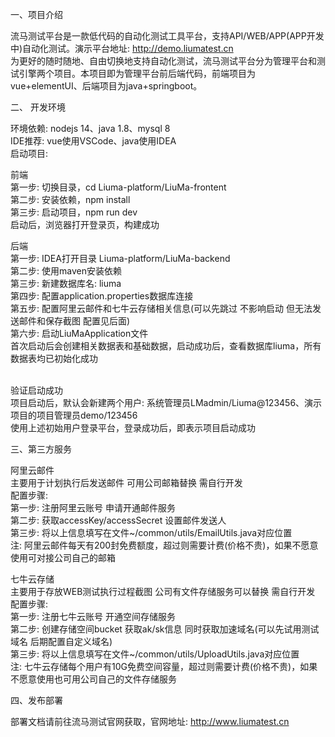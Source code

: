 一、项目介绍

流马测试平台是一款低代码的自动化测试工具平台，支持API/WEB/APP(APP开发中)自动化测试。演示平台地址: http://demo.liumatest.cn <br>
为更好的随时随地、自由切换地支持自动化测试，流马测试平台分为管理平台和测试引擎两个项目。本项目即为管理平台前后端代码，前端项目为vue+elementUI、后端项目为java+springboot。<br>

二、 开发环境

环境依赖: nodejs 14、java 1.8、mysql 8 <br>
IDE推荐: vue使用VSCode、java使用IDEA <br>
启动项目: <br>

前端<br>
第一步: 切换目录，cd Liuma-platform/LiuMa-frontent <br>
第二步: 安装依赖，npm install <br>
第三步: 启动项目，npm run dev <br>
启动后，浏览器打开登录页，构建成功 <br>

后端<br>
第一步: IDEA打开目录 Liuma-platform/LiuMa-backend <br>
第二步: 使用maven安装依赖 <br>
第三步: 新建数据库名: liuma <br>
第四步: 配置application.properties数据库连接 <br>
第五步: 配置阿里云邮件和七牛云存储相关信息(可以先跳过 不影响启动 但无法发送邮件和保存截图 配置见后面) <br>
第六步: 启动LiuMaApplication文件 <br>
首次启动后会创建相关数据表和基础数据，启动成功后，查看数据库liuma，所有数据表均已初始化成功 <br><br>

验证启动成功<br>
项目启动后，默认会新建两个用户: 系统管理员LMadmin/Liuma@123456、演示项目的项目管理员demo/123456 <br>
使用上述初始用户登录平台，登录成功后，即表示项目启动成功 <br>

三、第三方服务

阿里云邮件<br>
主要用于计划执行后发送邮件 可用公司邮箱替换 需自行开发 <br>
配置步骤: <br>
第一步: 注册阿里云账号 申请开通邮件服务 <br>
第二步: 获取accessKey/accessSecret 设置邮件发送人 <br>
第三步: 将以上信息填写在文件~/common/utils/EmailUtils.java对应位置 <br>
注: 阿里云邮件每天有200封免费额度，超过则需要计费(价格不贵)，如果不愿意使用可对接公司自己的邮箱 <br>

七牛云存储<br>
主要用于存放WEB测试执行过程截图 公司有文件存储服务可以替换 需自行开发 <br>
配置步骤: <br>
第一步: 注册七牛云账号 开通空间存储服务 <br>
第二步: 创建存储空间bucket 获取ak/sk信息 同时获取加速域名(可以先试用测试域名 后期配置自定义域名) <br>
第三步: 将以上信息填写在文件~/common/utils/UploadUtils.java对应位置 <br>
注: 七牛云存储每个用户有10G免费空间容量，超过则需要计费(价格不贵)，如果不愿意使用也可用公司自己的文件存储服务 <br>

四、发布部署

部署文档请前往流马测试官网获取，官网地址: http://www.liumatest.cn <br>
